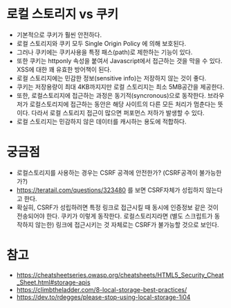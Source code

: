 

# 로컬 스토리지 vs 쿠키
- 기본적으로 쿠키가 훨씬 안전하다. 
- 로컬 스토리지와 쿠키 모두 Single Origin Policy 에 의해 보호된다. 
- 그러나 쿠키에는 쿠키사용을 특정 패스(path)로 제한하는 기능이 있다. 
- 또한 쿠키는 httponly 속성을 붙여서 Javascript에서 접근하는 것을 막을 수 있다. XSS에 대한 꽤 유효한 방어책이 된다. 
- 로컬 스토리지에는 민감한 정보(sensitive info)는 저장하지 않는 것이 좋다.
- 쿠키는 저장용량이 최대 4KB까지지만 로컬 스토리지는 최소 5MB공간을 제공한다. 
- 또한, 로컬스토리지에 접근하는 과정은 동기적(syncronous)으로 동작한다. 브라우저가 로컬스토리지에 접근하는 동안은 해당 사이트의 다른 모든 처리가 멈춘다는 뜻이다. 다라서 로컬 스토리지 접근이 많으면 퍼포먼스 저하가 발생할 수 있다. 
- 로컬 스토리지는 민감하지 않은 데이터를 캐시하는 용도에 적합하다. 


# 궁금점
- 로컬스토리지를 사용하는 경우는 CSRF 공격에 안전한가? (CSRF공격이 불가능한가?) 
- https://teratail.com/questions/323480 를 보면 CSRF자체가 성립하지 않는다고 한다. 
- 확실히, CSRF가 성립하려면 특정 링크로 접근시킬 때 동시에 인증정보 같은 것이 전송되어야 한다. 쿠키가 이렇게 동작한다. 로컬스토리지라면 (별도 스크립트가 동작하지 않는한) 링크에 접근시키는 것 자체로는 CSRF가 불가능할 것으로 보인다. 


# 참고 
- https://cheatsheetseries.owasp.org/cheatsheets/HTML5_Security_Cheat_Sheet.html#storage-apis
- https://climbtheladder.com/8-local-storage-best-practices/
- https://dev.to/rdegges/please-stop-using-local-storage-1i04